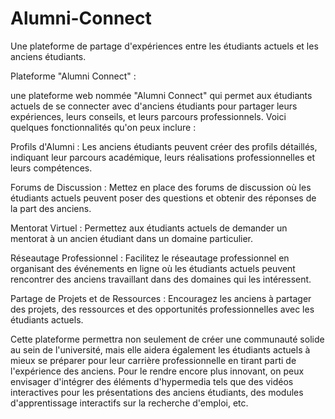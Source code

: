 # Alumni-Connect
Une plateforme de partage d'expériences entre les étudiants actuels et les anciens étudiants. 

Plateforme "Alumni Connect" :

une plateforme web nommée "Alumni Connect" qui permet aux étudiants actuels de se connecter avec d'anciens étudiants pour partager leurs expériences, leurs conseils, et leurs parcours professionnels. Voici quelques fonctionnalités qu'on peux inclure :

Profils d'Alumni : Les anciens étudiants peuvent créer des profils détaillés, indiquant leur parcours académique, leurs réalisations professionnelles et leurs compétences.

Forums de Discussion : Mettez en place des forums de discussion où les étudiants actuels peuvent poser des questions et obtenir des réponses de la part des anciens.

Mentorat Virtuel : Permettez aux étudiants actuels de demander un mentorat à un ancien étudiant dans un domaine particulier.

Réseautage Professionnel : Facilitez le réseautage professionnel en organisant des événements en ligne où les étudiants actuels peuvent rencontrer des anciens travaillant dans des domaines qui les intéressent.

Partage de Projets et de Ressources : Encouragez les anciens à partager des projets, des ressources et des opportunités professionnelles avec les étudiants actuels.

Cette plateforme permettra non seulement de créer une communauté solide au sein de l'université, mais elle aidera également les étudiants actuels à mieux se préparer pour leur carrière professionnelle en tirant parti de l'expérience des anciens. Pour le rendre encore plus innovant, on peux envisager d'intégrer des éléments d'hypermedia tels que des vidéos interactives pour les présentations des anciens étudiants, des modules d'apprentissage interactifs sur la recherche d'emploi, etc.
